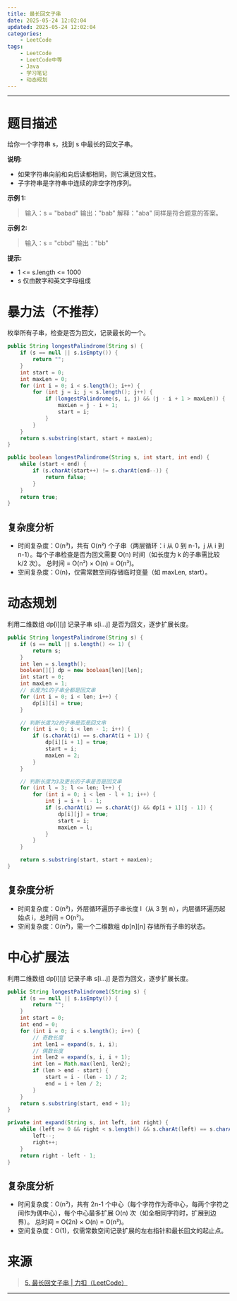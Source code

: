 ```yaml
---
title: 最长回文子串
date: 2025-05-24 12:02:04
updated: 2025-05-24 12:02:04
categories:
    - LeetCode
tags:
    - LeetCode
    - LeetCode中等
    - Java
    - 学习笔记
    - 动态规划
---
```

---

# 题目描述

给你一个字符串 s，找到 s 中最长的回文子串。

**说明:**
* 如果字符串向前和向后读都相同，则它满足回文性。
* 子字符串是字符串中连续的非空字符序列。

**示例 1:**
> 输入：s = "babad"
> 输出："bab"
> 解释："aba" 同样是符合题意的答案。

**示例 2:**
> 输入：s = "cbbd"
> 输出："bb"

**提示:**
* 1 <= s.length <= 1000
* s 仅由数字和英文字母组成

<!-- more -->

# 暴力法（不推荐）

枚举所有子串，检查是否为回文，记录最长的一个。

```java
public String longestPalindrome(String s) {
    if (s == null || s.isEmpty()) {
        return "";
    }
    int start = 0;
    int maxLen = 0;
    for (int i = 0; i < s.length(); i++) {
        for (int j = i; j < s.length(); j++) {
            if (longestPalindrome(s, i, j) && (j - i + 1 > maxLen)) {
                maxLen = j - i + 1;
                start = i;
            }
        }
    }
    return s.substring(start, start + maxLen);
}

public boolean longestPalindrome(String s, int start, int end) {
    while (start < end) {
        if (s.charAt(start++) != s.charAt(end--)) {
            return false;
        }
    }
    return true;
}
```

## 复杂度分析

* 时间复杂度：O(n³)，共有 O(n²) 个子串（两层循环：i 从 0 到 n-1，j 从 i 到 n-1）。每个子串检查是否为回文需要 O(n) 时间（如长度为 k 的子串需比较 k/2 次）。
总时间 = O(n²) × O(n) = O(n³)。
* 空间复杂度：O(n)，仅需常数空间存储临时变量（如 maxLen, start）。

# 动态规划

利用二维数组 dp[i][j] 记录子串 s[i...j] 是否为回文，逐步扩展长度。

```java
public String longestPalindrome(String s) {
    if (s == null || s.length() <= 1) {
        return s;
    }
    int len = s.length();
    boolean[][] dp = new boolean[len][len];
    int start = 0;
    int maxLen = 1;
    // 长度为1的子串全都是回文串
    for (int i = 0; i < len; i++) {
        dp[i][i] = true;
    }

    // 判断长度为2的子串是否是回文串
    for (int i = 0; i < len - 1; i++) {
        if (s.charAt(i) == s.charAt(i + 1)) {
            dp[i][i + 1] = true;
            start = i;
            maxLen = 2;
        }
    }

    // 判断长度为3及更长的子串是否是回文串
    for (int l = 3; l <= len; l++) {
        for (int i = 0; i < len - l + 1; i++) {
            int j = i + l - 1;
            if (s.charAt(i) == s.charAt(j) && dp[i + 1][j - 1]) {
                dp[i][j] = true;
                start = i;
                maxLen = l;
            }
        }
    }

    return s.substring(start, start + maxLen);
}
```

## 复杂度分析

* 时间复杂度：O(n²)，外层循环遍历子串长度 l（从 3 到 n），内层循环遍历起始点 i，总时间 = O(n²)。
* 空间复杂度：O(n²)，需一个二维数组 dp[n][n] 存储所有子串的状态。

# 中心扩展法

利用二维数组 dp[i][j] 记录子串 s[i...j] 是否为回文，逐步扩展长度。

```java
public String longestPalindrome1(String s) {
    if (s == null || s.isEmpty()) {
        return "";
    }
    int start = 0;
    int end = 0;
    for (int i = 0; i < s.length(); i++) {
        // 奇数长度
        int len1 = expand(s, i, i);
        // 偶数长度
        int len2 = expand(s, i, i + 1);
        int len = Math.max(len1, len2);
        if (len > end - start) {
            start = i - (len - 1) / 2;
            end = i + len / 2;
        }
    }
    return s.substring(start, end + 1);
}

private int expand(String s, int left, int right) {
    while (left >= 0 && right < s.length() && s.charAt(left) == s.charAt(right)) {
        left--;
        right++;
    }
    return right - left - 1;
}
```

## 复杂度分析

* 时间复杂度：O(n²)，共有 2n-1 个中心（每个字符作为奇中心，每两个字符之间作为偶中心），每个中心最多扩展 O(n) 次（如全相同字符时，扩展到边界）。
总时间 = O(2n) × O(n) = O(n²)。
* 空间复杂度：O(1)，仅需常数空间记录扩展的左右指针和最长回文的起止点。

# 来源

> [5. 最长回文子串 | 力扣（LeetCode）][1]

---

[1]: https://leetcode-cn.com/problems/sum-root-to-leaf-numbers/ "5. 最长回文子串 | 力扣（LeetCode）"
